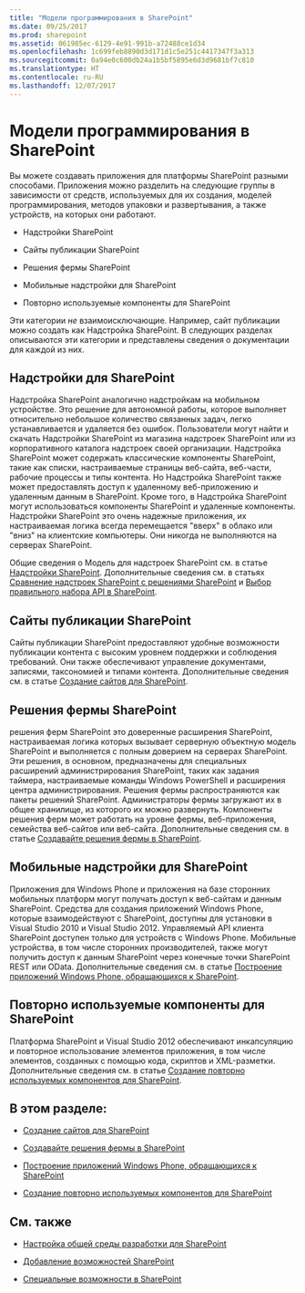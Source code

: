 ```yaml
---
title: "Модели программирования в SharePoint"
ms.date: 09/25/2017
ms.prod: sharepoint
ms.assetid: 061985ec-6129-4e91-991b-a72488ce1d34
ms.openlocfilehash: 1c699feb8890d3d171d1c5e251c4417347f3a313
ms.sourcegitcommit: 0a94e0c600db24a1b5bf5895e6d3d9681bf7c810
ms.translationtype: HT
ms.contentlocale: ru-RU
ms.lasthandoff: 12/07/2017
---
```

# <a name="programming-models-in-sharepoint"></a>Модели программирования в SharePoint

Вы можете создавать приложения для платформы SharePoint разными способами. Приложения можно разделить на следующие группы в зависимости от средств, используемых для их создания, моделей программирования, методов упаковки и развертывания, а также устройств, на которых они работают.
  
    
    


- Надстройки SharePoint
    
  
- Сайты публикации SharePoint
    
  
- Решения фермы SharePoint
    
  
- Мобильные надстройки для SharePoint
    
  
- Повторно используемые компоненты для SharePoint
    
  
Эти категории  *не*  взаимоисключающие. Например, сайт публикации можно создать как Надстройка SharePoint. В следующих разделах описываются эти категории и представлены сведения о документации для каждой из них.
## <a name="add-ins-for-sharepoint"></a>Надстройки для SharePoint
<a name="Apps"> </a>

Надстройка SharePoint аналогично надстройкам на мобильном устройстве. Это решение для автономной работы, которое выполняет относительно небольшое количество связанных задач, легко устанавливается и удаляется без ошибок. Пользователи могут найти и скачать Надстройки SharePoint из магазина надстроек SharePoint или из корпоративного каталога надстроек своей организации. Надстройка SharePoint может содержать классические компоненты SharePoint, такие как списки, настраиваемые страницы веб-сайта, веб-части, рабочие процессы и типы контента. Но Надстройка SharePoint также может предоставлять доступ к удаленному веб-приложению и удаленным данным в SharePoint. Кроме того, в Надстройка SharePoint могут использоваться компоненты SharePoint и удаленные компоненты. Надстройки SharePoint  это очень надежные приложения, их настраиваемая логика всегда перемещается "вверх" в облако или "вниз" на клиентские компьютеры. Они никогда не выполняются на серверах SharePoint.
  
    
    
Общие сведения о Модель для надстроек SharePoint см. в статье  [Надстройки SharePoint](http://msdn.microsoft.com/library/cd1eda9e-8e54-4223-93a9-a6ea0d18df70%28Office.15%29.aspx). Дополнительные сведения см. в статьях  [Сравнение надстроек SharePoint с решениями SharePoint](sharepoint-add-ins-compared-with-sharepoint-solutions.md) и [Выбор правильного набора API в SharePoint](choose-the-right-api-set-in-sharepoint.md).
  
    
    

## <a name="sharepoint-publishing-sites"></a>Сайты публикации SharePoint
<a name="ECM"> </a>

Сайты публикации SharePoint предоставляют удобные возможности публикации контента с высоким уровнем поддержки и соблюдения требований. Они также обеспечивают управление документами, записями, таксономией и типами контента. Дополнительные сведения см. в статье  [Создание сайтов для SharePoint](build-sites-for-sharepoint.md).
  
    
    

## <a name="sharepoint-farm-solutions"></a>Решения фермы SharePoint
<a name="Solutions"> </a>

решения ферм SharePoint  это доверенные расширения SharePoint, настраиваемая логика которых вызывает серверную объектную модель SharePoint и выполняется с полным доверием на серверах SharePoint. Эти решения, в основном, предназначены для специальных расширений администрирования SharePoint, таких как задания таймера, настраиваемые команды Windows PowerShell и расширения центра администрирования. Решения фермы распространяются как пакеты решений SharePoint. Администраторы фермы загружают их в общее хранилище, из которого их можно развернуть. Компоненты решения ферм может работать на уровне фермы, веб-приложения, семейства веб-сайтов или веб-сайта. Дополнительные сведения см. в статье  [Создавайте решения фермы в SharePoint](build-farm-solutions-in-sharepoint.md).
  
    
    

## <a name="mobile-add-ins-for-sharepoint"></a>Мобильные надстройки для SharePoint
<a name="Mobile"> </a>

Приложения для Windows Phone и приложения на базе сторонних мобильных платформ могут получать доступ к веб-сайтам и данным SharePoint. Средства для создания приложений Windows Phone, которые взаимодействуют с SharePoint, доступны для установки в Visual Studio 2010 и Visual Studio 2012. Управляемый API клиента SharePoint доступен только для устройств с Windows Phone. Мобильные устройства, в том числе сторонних производителей, также могут получить доступ к данным SharePoint через конечные точки SharePoint REST или OData. Дополнительные сведения см. в статье  [Построение приложений Windows Phone, обращающихся к SharePoint](build-windows-phone-apps-that-access-sharepoint.md).
  
    
    

## <a name="reusable-components-for-sharepoint"></a>Повторно используемые компоненты для SharePoint
<a name="Reuse"> </a>

Платформа SharePoint и Visual Studio 2012 обеспечивают инкапсуляцию и повторное использование элементов приложения, в том числе элементов, созданных с помощью кода, скриптов и XML-разметки. Дополнительные сведения см. в статье  [Создание повторно используемых компонентов для SharePoint](build-reusable-components-for-sharepoint.md).
  
    
    

## <a name="in-this-section"></a>В этом разделе:
<a name="Reuse"> </a>


-  [Создание сайтов для SharePoint](build-sites-for-sharepoint.md)
    
  
-  [Создавайте решения фермы в SharePoint](build-farm-solutions-in-sharepoint.md)
    
  
-  [Построение приложений Windows Phone, обращающихся к SharePoint](build-windows-phone-apps-that-access-sharepoint.md)
    
  
-  [Создание повторно используемых компонентов для SharePoint](build-reusable-components-for-sharepoint.md)
    
  

## <a name="see-also"></a>См. также
<a name="SP15devinSP_addlresources"> </a>


-  [Настройка общей среды разработки для SharePoint](set-up-a-general-development-environment-for-sharepoint.md)
    
  
-  [Добавление возможностей SharePoint](add-sharepoint-capabilities.md)
    
  
-  [Специальные возможности в SharePoint](accessibility-in-sharepoint.md)
    
  
